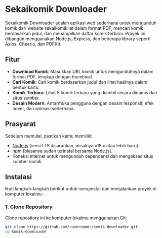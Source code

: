 # Sekaikomik Downloader

Sekaikomik Downloader adalah aplikasi web sederhana untuk mengunduh komik dari website sekaikomik.lat dalam format PDF, mencari komik berdasarkan judul, dan menampilkan daftar komik terbaru. Proyek ini dibangun menggunakan Node.js, Express, dan beberapa library seperti Axios, Cheerio, dan PDFKit.

## Fitur
- **Download Komik**: Masukkan URL komik untuk mengunduhnya dalam format PDF, lengkap dengan thumbnail.
- **Cari Komik**: Cari komik berdasarkan judul dan lihat hasilnya dalam bentuk kartu.
- **Komik Terbaru**: Lihat 5 komik terbaru yang diambil secara dinamis dari situs sumber.
- **Desain Modern**: Antarmuka pengguna dengan desain responsif, efek hover, dan animasi sederhana.

## Prasyarat
Sebelum memulai, pastikan kamu memiliki:
- [Node.js](https://nodejs.org/) (versi LTS disarankan, misalnya v18.x atau lebih baru).
- [npm](https://www.npmjs.com/) (biasanya sudah terinstal bersama Node.js).
- Koneksi internet untuk mengunduh dependensi dan mengakses situs sumber komik.

## Instalasi
Ikuti langkah-langkah berikut untuk menginstal dan menjalankan proyek di komputer lokalmu:

### 1. Clone Repository
Clone repository ini ke komputer lokalmu menggunakan Git:
```bash
git clone https://github.com/<username>/komik-downloader.git
cd komik-downloader
